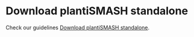 # Download plantiSMASH standalone 

Check our guidelines [Download plantiSMASH standalone](https://plantismash.bioinformatics.nl/download.html). 